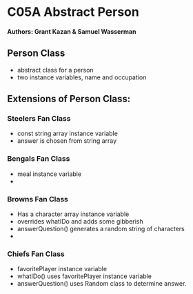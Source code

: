 # C05A Abstract Person
#### Authors: Grant Kazan & Samuel Wasserman

## Person Class
- abstract class for a person
- two instance variables, name and occupation

## Extensions of Person Class:
### Steelers Fan Class
- const string array instance variable
- answer is chosen from string array

### Bengals Fan Class
- meal instance variable
- 

### Browns Fan Class
- Has a character array instance variable
- overrides whatIDo and adds some gibberish
- answerQuestion() generates a random string of characters
- 

### Chiefs Fan Class
- favoritePlayer instance variable
- whatIDo() uses favoritePlayer instance variable
- answerQuestion() uses Random class to determine answer.
